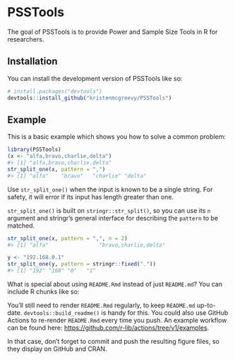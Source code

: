 
<!-- README.md is generated from README.Rmd. Please edit that file -->

# PSSTools

<!-- badges: start -->
<!-- badges: end -->

The goal of PSSTools is to provide Power and Sample Size Tools in R for
researchers.

## Installation

You can install the development version of PSSTools like so:

``` r
# install.packages("devtools")
devtools::install_github("kristenmcgreevy/PSSTools")
```

## Example

This is a basic example which shows you how to solve a common problem:

``` r
library(PSSTools)
(x <- "alfa,bravo,charlie,delta")
#> [1] "alfa,bravo,charlie,delta"
str_split_one(x, pattern = ",")
#> [1] "alfa"    "bravo"   "charlie" "delta"
```

Use `str_split_one()` when the input is known to be a single string. For
safety, it will error if its input has length greater than one.

`str_split_one()` is built on `stringr::str_split()`, so you can use its
`n` argument and stringr’s general interface for describing the
`pattern` to be matched.

``` r
str_split_one(x, pattern = ",", n = 2)
#> [1] "alfa"                "bravo,charlie,delta"

y <- "192.168.0.1"
str_split_one(y, pattern = stringr::fixed("."))
#> [1] "192" "168" "0"   "1"
```

What is special about using `README.Rmd` instead of just `README.md`?
You can include R chunks like so:

You’ll still need to render `README.Rmd` regularly, to keep `README.md`
up-to-date. `devtools::build_readme()` is handy for this. You could also
use GitHub Actions to re-render `README.Rmd` every time you push. An
example workflow can be found here:
<https://github.com/r-lib/actions/tree/v1/examples>.

In that case, don’t forget to commit and push the resulting figure
files, so they display on GitHub and CRAN.
